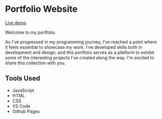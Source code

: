 # Portfolio Website

[Live demo](https://mwahyd.github.io/)

Welcome to my portfolio.

As I've progressed in my programming journey, I've reached a point where it feels essential to showcase my work. I've developed skills both in development and design, and this portfolio serves as a platform to exhibit some of the interesting projects I've created along the way. I'm excited to share this collection with you.

## **Tools Used**

- JavaScript
- HTML
- CSS
- VS Code
- Github Pages
